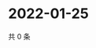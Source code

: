 # 2022-01-25

共 0 条

<!-- BEGIN WEIBO -->
<!-- 最后更新时间 Tue Jan 25 2022 19:09:26 GMT+0800 (China Standard Time) -->

<!-- END WEIBO -->
